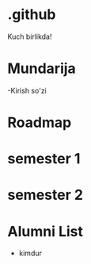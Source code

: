 # .github

Kuch birlikda!

# Mundarija
-Kirish so'zi


# Roadmap


# semester 1


# semester 2



# Alumni List
- kimdur
